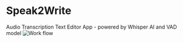 # Speak2Write
Audio Transcription Text Editor App - powered by Whisper AI and VAD model
![Work flow](path/to/your/image.png)
